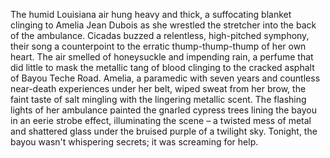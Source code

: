 The humid Louisiana air hung heavy and thick, a suffocating blanket clinging to Amelia Jean Dubois as she wrestled the stretcher into the back of the ambulance.  Cicadas buzzed a relentless, high-pitched symphony, their song a counterpoint to the erratic thump-thump-thump of her own heart.  The air smelled of honeysuckle and impending rain, a perfume that did little to mask the metallic tang of blood clinging to the cracked asphalt of Bayou Teche Road.  Amelia, a paramedic with seven years and countless near-death experiences under her belt, wiped sweat from her brow, the faint taste of salt mingling with the lingering metallic scent.  The flashing lights of her ambulance painted the gnarled cypress trees lining the bayou in an eerie strobe effect, illuminating the scene – a twisted mess of metal and shattered glass under the bruised purple of a twilight sky.  Tonight, the bayou wasn't whispering secrets; it was screaming for help.
